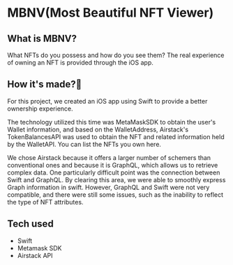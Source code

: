 # MBNV(Most Beautiful NFT Viewer)

## What is MBNV?
What NFTs do you possess and how do you see them?
The real experience of owning an NFT is provided through the iOS app.


## How it's made?🤔

For this project, we created an iOS app using Swift to provide a better ownership experience.

The technology utilized this time was MetaMaskSDK to obtain the user's Wallet information, and based on the WalletAddress, Airstack's TokenBalancesAPI was used to obtain the NFT and related information held by the WalletAPI.
You can list the NFTs you own here.

We chose Airstack because it offers a larger number of schemers than conventional ones and because it is GraphQL, which allows us to retrieve complex data.
One particularly difficult point was the connection between Swift and GraphQL.
By clearing this area, we were able to smoothly express Graph information in swift.
However, GraphQL and Swift were not very compatible, and there were still some issues, such as the inability to reflect the type of NFT attributes.


## Tech used

- Swift
- Metamask SDK
- Airstack API
